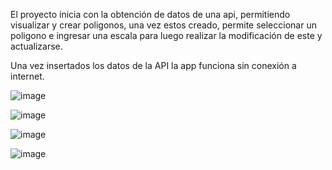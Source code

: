 El proyecto inicia con la obtención de datos de una api, permitiendo visualizar y crear poligonos, una vez estos creado, permite seleccionar un poligono e ingresar una escala para luego realizar la modificación de este y actualizarse.

Una vez insertados los datos de la API la app funciona sin conexión a internet.

![image](https://github.com/Agomezperez/Prueba/assets/98437208/c519c25f-9305-4037-bde9-9212239e43a7)

![image](https://github.com/Agomezperez/Prueba/assets/98437208/9fb41497-f4c6-4f33-b2e5-d94c091164e7)

![image](https://github.com/Agomezperez/Prueba/assets/98437208/11be40ef-27b4-4940-ba4e-ca84f049aa77)

![image](https://github.com/Agomezperez/Prueba/assets/98437208/9ac027a8-d9d9-45d0-8b5e-122adaa4c88c)
